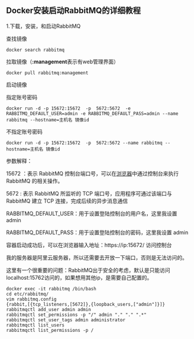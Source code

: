 ## Docker安装启动RabbitMQ的详细教程

 

1.下载，安装，和启动RabbitMQ

查找镜像

```
docker search rabbitmq
```

 

拉取镜像（**:management**表示有web管理界面）

```
docker pull rabbitmq:management
```

 

启动镜像

指定账号密码

```
docker run -d -p 15672:15672  -p  5672:5672  -e RABBITMQ_DEFAULT_USER=admin -e RABBITMQ_DEFAULT_PASS=admin --name rabbitmq --hostname=主机名 镜像id
```

不指定账号密码

```
docker run -d -p 15672:15672  -p  5672:5672 --name rabbitmq --hostname=主机名 镜像id
```

 

参数解释：

15672 ：表示 RabbitMQ 控制台端口号，可以在[浏览器](https://www.2cto.com/os/liulanqi/)中通过控制台来执行 RabbitMQ 的相关操作。

5672 : 表示 RabbitMQ 所监听的 TCP 端口号，应用程序可通过该端口与 RabbitMQ 建立 TCP 连接，完成后续的异步消息通信

RABBITMQ_DEFAULT_USER：用于设置登陆控制台的用户名，这里我设置 admin

RABBITMQ_DEFAULT_PASS：用于设置登陆控制台的密码，这里我设置 admin

容器启动成功后，可以在浏览器输入地址：https://ip:15672/ 访问控制台

我的服务器是阿里云服务器，所以还需要去开放一下端口，否则是无法访问的。

这里有一个很重要的问题：RabbitMQ出于安全的考虑，默认是只能访问localhost:15762访问的，如果想用其他ip，是需要自己配置的。

 

```
docker exec -it rabbitmq /bin/bash
cd etc/rabbitmq/
vim rabbitmq.config
{rabbit,[{tcp_listeners,[5672]},{loopback_users,["admin"]}]}
rabbitmqctl add_user admin admin
rabbitmqctl set_permissions -p "/" admin "." "." ".*"
rabbitmqctl set_user_tags admin administrator
rabbitmqctl list_users
rabbitmqctl list_permissions -p /
```

